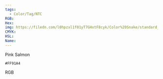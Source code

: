 ```yaml
---
tags:
  - Color/Tag/NTC
RGB:
Hex:
img: https://filedn.com/l0hpzxl1f01yT7GHxtF8cyk/Color%20Snake/standard_csv_to_svg/%23/FF91A4.svg
CMYK:
HSL:
Name:
---
```

Pink Salmon
```palette
#FF91A4
```
RGB
